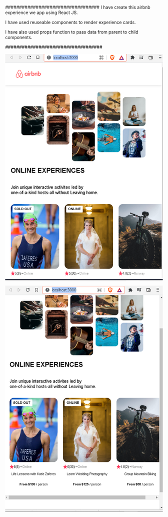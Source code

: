 ##################################
I have create this airbnb experience we app using React JS.

I have used reuseable components to render experience cards.


I have also used props function to pass data from parent to child components.


###################################

![Screenshot](project-demo1.png)



![Screenshot](project-demo2.png)